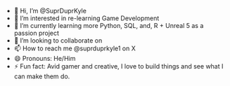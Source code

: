 - 👋 Hi, I’m @SuprDuprKyle
- 👀 I’m interested in re-learning Game Development
- 🌱 I’m currently learning more Python, SQL, and, R + Unreal 5 as a passion project
- 💞️ I’m looking to collaborate on 
- 📫 How to reach me @suprduprkyle1 on X
- 😄 Pronouns: He/Him
- ⚡ Fun fact: Avid gamer and creative, I love to build things and see what I can make them do.

<!---
SuprDuprKyle/SuprDuprKyle is a ✨ special ✨ repository because its `README.md` (this file) appears on your GitHub profile.
You can click the Preview link to take a look at your changes.
--->

